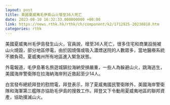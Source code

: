 ```yaml
---
layout: post
title: 美國夏威夷毛伊島山火增至36人死亡
date: 2023-08-10 16:32:33.000000000 +08:00
link: https://news.rthk.hk/rthk/ch/component/k2/1712925-20230810.htm
categories: rthk
---
```


美國夏威夷州毛伊島發生山火，官員說，增至36人死亡，很多住宅和商業設施被山火燒毀，部分地區停電，由於因燒傷或吸入濃熛送院的人數眾多，當地醫療系統不勝負荷。夏威夷州所有地區進入緊急狀態。

外電報道，毛伊島著名旅遊城鎮拉海納受損嚴重，一些人為躲避山火，跳海逃生，美國海岸警衛隊在拉海納海岸附近救起至少14人。

白宮發布總統拜登的慰問電，拜登表示，除了夏威夷國民警衛隊外，美國海岸警衛隊和海軍第三艦隊亦協助毛伊島的搜救工作。拜登又下令動用夏威夷地區的聯邦資產，協助撲滅山火。
